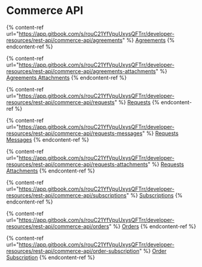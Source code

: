 # Commerce API

{% content-ref url="https://app.gitbook.com/s/rouC21YfVpuUxysQFTrr/developer-resources/rest-api/commerce-api/agreements" %}
[Agreements](https://app.gitbook.com/s/rouC21YfVpuUxysQFTrr/developer-resources/rest-api/commerce-api/agreements)
{% endcontent-ref %}

{% content-ref url="https://app.gitbook.com/s/rouC21YfVpuUxysQFTrr/developer-resources/rest-api/commerce-api/agreements-attachments" %}
[Agreements Attachments](https://app.gitbook.com/s/rouC21YfVpuUxysQFTrr/developer-resources/rest-api/commerce-api/agreements-attachments)
{% endcontent-ref %}

{% content-ref url="https://app.gitbook.com/s/rouC21YfVpuUxysQFTrr/developer-resources/rest-api/commerce-api/requests" %}
[Requests](https://app.gitbook.com/s/rouC21YfVpuUxysQFTrr/developer-resources/rest-api/commerce-api/requests)
{% endcontent-ref %}

{% content-ref url="https://app.gitbook.com/s/rouC21YfVpuUxysQFTrr/developer-resources/rest-api/commerce-api/requests-messages" %}
[Requests Messages](https://app.gitbook.com/s/rouC21YfVpuUxysQFTrr/developer-resources/rest-api/commerce-api/requests-messages)
{% endcontent-ref %}

{% content-ref url="https://app.gitbook.com/s/rouC21YfVpuUxysQFTrr/developer-resources/rest-api/commerce-api/requests-attachments" %}
[Requests Attachments](https://app.gitbook.com/s/rouC21YfVpuUxysQFTrr/developer-resources/rest-api/commerce-api/requests-attachments)
{% endcontent-ref %}

{% content-ref url="https://app.gitbook.com/s/rouC21YfVpuUxysQFTrr/developer-resources/rest-api/commerce-api/subscriptions" %}
[Subscriptions](https://app.gitbook.com/s/rouC21YfVpuUxysQFTrr/developer-resources/rest-api/commerce-api/subscriptions)
{% endcontent-ref %}

{% content-ref url="https://app.gitbook.com/s/rouC21YfVpuUxysQFTrr/developer-resources/rest-api/commerce-api/orders" %}
[Orders](https://app.gitbook.com/s/rouC21YfVpuUxysQFTrr/developer-resources/rest-api/commerce-api/orders)
{% endcontent-ref %}

{% content-ref url="https://app.gitbook.com/s/rouC21YfVpuUxysQFTrr/developer-resources/rest-api/commerce-api/order-subscription" %}
[Order Subscription](https://app.gitbook.com/s/rouC21YfVpuUxysQFTrr/developer-resources/rest-api/commerce-api/order-subscription)
{% endcontent-ref %}
